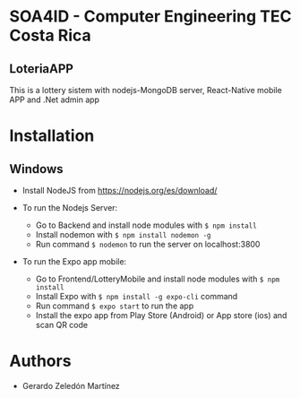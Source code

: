 # SOA4ID - Computer Engineering TEC Costa Rica

## LoteriaAPP
This is a lottery sistem with nodejs-MongoDB server, React-Native mobile APP and .Net admin app

# Installation 

## Windows

- Install NodeJS from https://nodejs.org/es/download/
- To run the Nodejs Server:
  - Go to Backend and install node modules with ```$ npm install ```
  - Install nodemon with ```$ npm install nodemon -g```
  - Run command ```$ nodemon``` to run the server on localhost:3800
  
- To run the Expo app mobile:
  - Go to Frontend/LotteryMobile and install node modules with ```$ npm install ```
  - Install Expo with ```$ npm install -g expo-cli``` command
  - Run command ```$ expo start``` to run the app
  - Install the expo app from Play Store (Android) or App store (ios) and scan QR code
# Authors

  - Gerardo Zeledón Martínez
  

